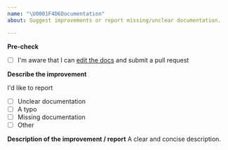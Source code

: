 ```yaml
---
name: "\U0001F4D6Documentation"
about: Suggest improvements or report missing/unclear documentation.

---
```


**Pre-check**
- [ ] I'm aware that I can [edit the docs](https://github.com/wswebcreation/protractor-image-comparison) and submit a pull request

**Describe the improvement**

I'd like to report
- [ ] Unclear documentation
- [ ] A typo
- [ ] Missing documentation
- [ ] Other

**Description of the improvement / report**
A clear and concise description.
